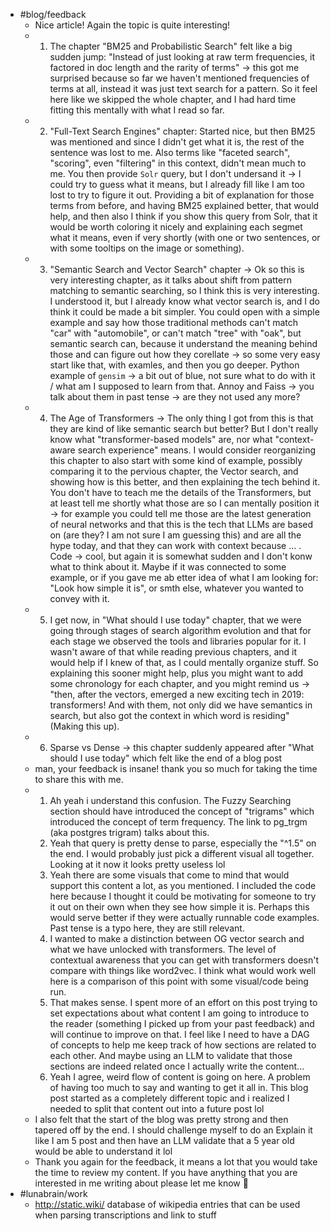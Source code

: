 - #blog/feedback
	- Nice article! Again the topic is quite interesting!
	- 1. The chapter "BM25 and Probabilistic Search" felt like a big sudden jump: "Instead of just looking at raw term frequencies, it factored in doc length and the rarity of terms" -> this got me surprised because so far we haven't mentioned frequencies of terms at all, instead it was just text search for a pattern. So it feel here like we skipped the whole chapter, and I had hard time fitting this mentally with what I read so far.
	- 2. "Full-Text Search Engines" chapter: Started nice, but then BM25 was mentioned and since I didn't get what it is, the rest of the sentence was lost to me. Also terms like "faceted search", "scoring", even "filtering" in this context, didn't mean much to me. You then provide `Solr` query, but I don't undersand it -> I could try to guess what it means, but I already fill like I am too lost  to try to figure it out. Providing a bit of explanation for those terms from before, and having BM25 explained better, that would help, and then also I think if you show this query from Solr, that it would be worth coloring it nicely and explaining each segmet what it means, even if very shortly (with one or two sentences, or with some tooltips on the image or something).
	- 3. "Semantic Search and Vector Search" chapter -> Ok so this is very interesting chapter, as it talks about shift from pattern matching to semantic searching, so I think this is very interesting. I understood it, but I already know what vector search is, and I do think it could be made a bit simpler. You could open with a simple example and say how those traditional methods can't match "car" with "automobile", or can't match "tree" with "oak", but semantic search can, because it understand the meaning behind those and can figure out how they corellate -> so some very easy start like that, with examles, and then you go deeper. Python example of `gensim` -> a bit out of blue, not sure what to do with it / what am I supposed to learn from that.
	  Annoy and Faiss -> you talk about them in past tense -> are they not used any more?
	- 4. The Age of Transformers -> The only thing I got from this is that they are kind of like semantic search but better? But I don't really know what "transformer-based models" are, nor what "context-aware search experience" means. I would consider reorganizing this chapter to also start with some kind of example, possibly comparing it to the pervious chapter, the Vector search, and showing how is this better, and then explaining the tech behind it. You don't have to teach me the details of the Transformers, but at least tell me shortly what those are so I can mentally position it -> for example you could tell me those are the latest generation of neural networks and that this is the tech that LLMs are based on (are they? I am not sure I am guessing this) and are all the hype today, and that they can work with context because ... . Code -> cool, but again it is somewhat sudden and I don't konw what to think about it. Maybe if it was connected to some example, or if you gave me ab etter idea of what I am looking for: "Look how simple it is", or smth else, whatever you wanted to convey with it.
	- 5. I get now, in "What should I use today" chapter, that we were going through stages of search algorithm evolution and that for each stage we observed the tools and libraries popular for it. I wasn't aware of that while reading previous chapters, and it would help if I knew of that, as I could mentally organize stuff. So explaining this sooner might help, plus you might want to add some chronology for each chapter, and you might remind us -> "then, after the vectors, emerged a new exciting tech in 2019: transformers! And with them, not only did we have semantics in search, but also got the context in which word is residing" (Making this up).
	- 6. Sparse vs Dense -> this chapter suddenly appeared after "What should I use today" which felt like the end of a blog post
	- man, your feedback is insane! thank you so much for taking the time to share this with me.
	- 1. Ah yeah i understand this confusion. The Fuzzy Searching section should have introduced the concept of "trigrams" which introduced the concept of term frequency. The link to pg_trgm (aka postgres trigram) talks about this.
	  2. Yeah that query is pretty dense to parse, especially the "^1.5" on the end. I would probably just pick a different visual all together. Looking at it now it looks pretty useless lol
	  3. Yeah there are some visuals that come to mind that would support this content a lot, as you mentioned. I included the code here because I thought it could be motivating for someone to try it out on their own when they see how simple it is. Perhaps this would serve better if they were actually runnable code examples.
	  Past tense is a typo here, they are still relevant.
	  4. I wanted to make a distinction between OG vector search and what we have unlocked with transformers. The level of contextual awareness that you can get with transformers doesn't compare with things like word2vec. I think what would work well here is a comparison of this point with some visual/code being run.
	  5. That makes sense. I spent more of an effort on this post trying to set expectations about what content I am going to introduce to the reader (something I picked up from your past feedback) and will continue to improve on that. I feel like I need to have a DAG of concepts to help me keep track of how sections are related to each other. And maybe using an LLM to validate that those sections are indeed related once I actually write the content...
	  6. Yeah I agree, weird flow of content is going on here. A problem of having too much to say and wanting to get it all in. This blog post started as a completely different topic and i realized I needed to split that content out into a future post lol
	- I also felt that the start of the blog was pretty strong and then tapered off by the end. I should challenge myself to do an Explain it like I am 5 post and then have an LLM validate that a 5 year old would be able to understand it lol
	- Thank you again for the feedback, it means a lot that you would take the time to review my content. If you have anything that you are interested in me writing about please let me know 🙂
- #lunabrain/work
	- http://static.wiki/ database of wikipedia entries that can be used when parsing transcriptions and link to stuff